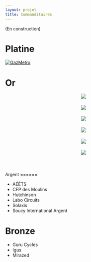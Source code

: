```yaml
---
layout: projet
title: Commanditaires
---
```


(En construction)


Platine
==

<a href="http://www.gazmetro.com">
<img borders="0" src="http://www.regionthetford.com/fichiersUpload/actualites/archives/20110418134925Logo-Gaz-Metro_FR_RGB.jpg" alt="GazMetro"></a>



Or
==

<div align="center" style="margin-left:auto;margin-right:auto;margin-bottom:20px;position:relative;display:block;width:300px;vertical-align:middle;text-align:center">
<img src="http://biomimicryqi.org/wp-content/uploads/2013/09/logo_ets.jpg">
</div>


<div align="center" style="margin-left:auto;margin-right:auto;margin-bottom:20px;position:relative;display:block;width:300px;vertical-align:middle;text-align:center">
<img src="http://i.imgur.com/1fENIxv.png">
</div>
<!--<img borders="0" src="http://i.imgur.com/1fENIxv.png" hspace="195" width="450" height="150" alt="BoreaConstruction">
-->

<div align="center" style="margin-left:auto;margin-right:auto;margin-bottom:20px;position:relative;display:block;width:300px;vertical-align:middle;text-align:center">
<img src="http://www.etsmtl.ca/ETS/media/ImagesETS/Reseau/Logo/fdetsweb_1.jpg">
</div>

<a href="http://www.futek.com">
<div align="center" style="margin-left:auto;margin-right:auto;margin-bottom:20px;position:relative;display:block;width:300px;vertical-align:middle;text-align:center">
<img src="http://ww1.prweb.com/prfiles/2007/11/13/255770/blacklogo2.gif">
</div></a>


<div align="center" style="margin-left:auto;margin-right:auto;margin-bottom:20px;position:relative;display:block;width:300px;vertical-align:middle;text-align:center">
<img src="http://repertoiremci.com/files/formidable/logo2-200x140.png">
</div>
<!--<img borders="0" src="http://repertoiremci.com/files/formidable/logo2-200x140.png" hspace= "325" alt="PolymeresTechnologies">-->


<div align="center" style="margin-left:auto;margin-right:auto;margin-bottom:20px;position:relative;display:block;width:300px;vertical-align:middle;text-align:center">
<img src="http://upload.wikimedia.org/wikipedia/ru/thumb/2/2e/SKF-Logo.svg/744px-SKF-Logo.svg.png">
</div>


<div style="clear: both;"> </div>

<br>
<br>
Argent
======
<ul>
<li>AÉÉTS</li>

<li>CFP des Moulins</li>

<li>Hutchinson</li>

<li>Labo Circuits</li>

<li>Solaxis</li>

<li>Soucy International Argent</li>
</ul>


Bronze
======
<ul>
<li>Guru Cycles</li>

<li>Igus</li>

<li>Mirazed</li>
</ul>
